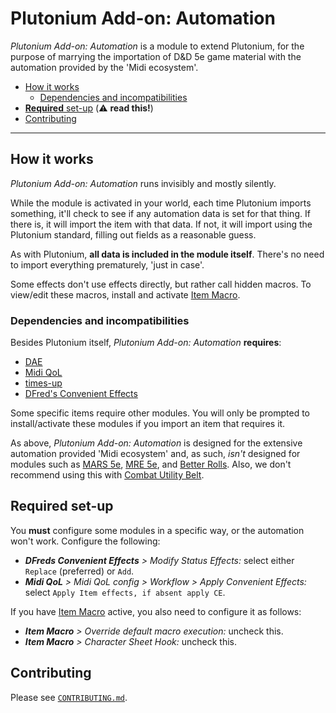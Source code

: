 # Plutonium Add-on: Automation

*Plutonium Add-on: Automation* is a module to extend Plutonium, for the purpose of marrying the importation of D&D 5e game material with the automation provided by the 'Midi ecosystem'.

- [How it works](#how-it-works)
   - [Dependencies and incompatibilities](#dependencies-and-incompatibilities)
- [**Required** set-up](#required-set-up) (⚠️ **read this!**)
- [Contributing](#contributing)

---

## How it works

*Plutonium Add-on: Automation* runs invisibly and mostly silently.

While the module is activated in your world, each time Plutonium imports something, it'll check to see if any automation data is set for that thing. If there is, it will import the item with that data. If not, it will import using the Plutonium standard, filling out fields as a reasonable guess.

As with Plutonium, **all data is included in the module itself**. There's no need to import everything prematurely, 'just in case'.

Some effects don't use effects directly, but rather call hidden macros. To view/edit these macros, install and activate [Item Macro](https://github.com/Kekilla0/Item-Macro).

### Dependencies and incompatibilities

Besides Plutonium itself, *Plutonium Add-on: Automation* **requires**:
- [DAE](https://gitlab.com/tposney/dae)
- [Midi QoL](https://gitlab.com/tposney/midi-qol)
- [times-up](https://gitlab.com/tposney/times-up)
- [DFred's Convenient Effects](https://github.com/DFreds/dfreds-convenient-effects)

Some specific items require other modules. You will only be prompted to install/activate these modules if you import an item that requires it.

As above, *Plutonium Add-on: Automation* is designed for the extensive automation provided 'Midi ecosystem' and, as such, *isn't* designed for modules such as [MARS 5e](https://github.com/Moerill/fvtt-mars-5e), [MRE 5e](https://github.com/ElfFriend-DnD/FVTT-Minimal-Rolling-Enhancements-DND5E), and [Better Rolls](https://github.com/RedReign/FoundryVTT-BetterRolls5e/). Also, we don't recommend using this with [Combat Utility Belt](https://github.com/death-save/combat-utility-belt/).

## Required set-up

You **must** configure some modules in a specific way, or the automation won't work. Configure the following:
- _**DFreds Convenient Effects** > Modify Status Effects:_ select either `Replace` (preferred) or `Add`.
- _**Midi QoL** > Midi QoL config > Workflow > Apply Convenient Effects:_ select `Apply Item effects, if absent apply CE`.

If you have [Item Macro](https://github.com/Kekilla0/Item-Macro) active, you also need to configure it as follows:
- _**Item Macro** > Override default macro execution:_ uncheck this.
- _**Item Macro** > Character Sheet Hook:_ uncheck this.

## Contributing

Please see [`CONTRIBUTING.md`](./CONTRIBUTING.md).
